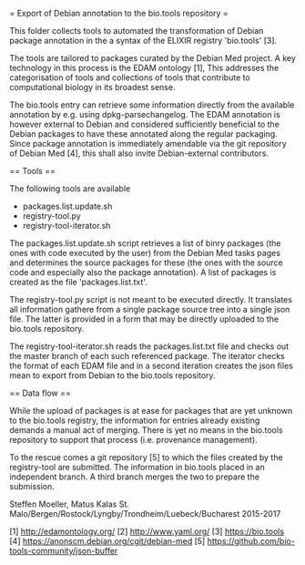 = Export of Debian annotation to the bio.tools repository =

This folder collects tools to automated the transformation of Debian
package annotation in the a syntax of the ELIXIR registry 'bio.tools' [3].

The tools are tailored to packages curated by the Debian Med project.
A key technology in this process is the EDAM ontology [1], This addresses
the categorisation of tools and collections of tools that contribute to
computational biology in its broadest sense.

The bio.tools entry can retrieve some information directly from the
available annotation by e.g. using dpkg-parsechangelog.  The EDAM
annotation is however external to Debian and considered sufficiently
beneficial to the Debian packages to have these annotated along the
regular packaging. Since package annotation is immediately amendable
via the git repository of Debian Med [4], this shall also invite
Debian-external contributors.

== Tools ==

The following tools are available
 * packages.list.update.sh
 * registry-tool.py
 * registry-tool-iterator.sh

The packages.list.update.sh script retrieves a list of binry packages
(the ones with code executed by the user) from the Debian Med tasks pages
and determines the source packages for these (the ones with the source
code and especially also the package annotation). A list of packages is
created as the file 'packages.list.txt'.

The registry-tool.py script is not meant to be executed directly.
It translates all information gathere from a single package source tree
into a single json file. The latter is provided in a form that may be
directly uploaded to the bio.tools repository.

The registry-tool-iterator.sh reads the packages.list.txt file and checks
out the master branch of each such referenced package. The iterator
checks the format of each EDAM file and in a second iteration creates
the json files mean to export from Debian to the bio.tools repository.

== Data flow ==

While the upload of packages is at ease for packages that are yet unknown
to the  bio.tools registry, the information for entries already existing
demands a manual act of merging. There is yet no means in the bio.tools
repository to support that process (i.e.  provenance management).

To the rescue comes a git repository [5] to which the files created by
the registry-tool are submitted.  The information in bio.tools placed
in an independent branch. A third branch merges the two to prepare
the submission.

Steffen Moeller, Matus Kalas
St. Malo/Bergen/Rostock/Lyngby/Trondheim/Luebeck/Bucharest 2015-2017

[1] http://edamontology.org/
[2] http://www.yaml.org/
[3] https://bio.tools
[4] https://anonscm.debian.org/cgit/debian-med
[5] https://github.com/bio-tools-community/json-buffer

